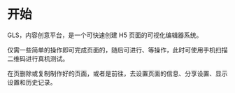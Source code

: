 # 开始
GLS，内容创意平台，是一个可快速创建 H5 页面的可视化编辑器系统。  

仅需一些简单的操作即可完成页面的<jump text="搭建" url="create.html"></jump>，随后可进行<jump text="预览" url="create.html"></jump>、<jump text="发布" url="create.html"></jump>等操作，此时可使用手机扫描二维码进行真机测试。  

在<jump text="管理" url="create.html"></jump>页删除或复制制作好的页面，或者是前往<jump text="更多信息" url="create.html"></jump>，去设置页面的信息、分享设置、显示设置和历史记录。

